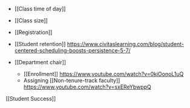 - [[Class time of day]]
- [[Class size]]
- [[Registration]]

- [[Student retention]] https://www.civitaslearning.com/blog/student-centered-scheduling-boosts-persistence-5-7/

- [[Department chair]]
	-  [[Enrollment]] https://www.youtube.com/watch?v=0kiOonoL1uQ
	-  Assigning [[Non-tenure-track faculty]] https://www.youtube.com/watch?v=sxEReYbwppQ

[[Student Success]]
